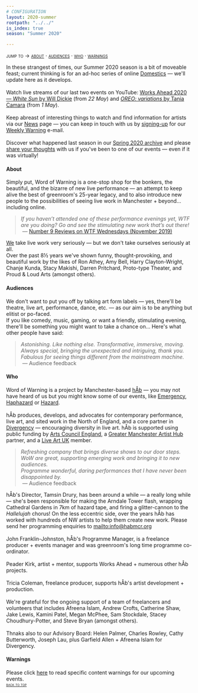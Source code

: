 ```yaml
---
# CONFIGURATION
layout: 2020-summer
rootpath: "../../"
is_index: true
season: "Summer 2020"

---
```

<span style='font-variant: small-caps'>jump to → [about](/current/2020-summer/#about) · [audiences](/current/2020-summer/#audiences) · [who](/current/2020-summer/#who) · [warnings](/current/2020-summer/#warnings)</span>        
         
In these strangest of times, our Summer 2020 season is a bit of moveable feast; current thinking is for an ad-hoc series of online [Domestics](/current/2020-domestic) — we'll update here as it develops.<br><br>Watch live streams of our last two events on YouTube: <a href="http://youtu.be/yrZFSzURaS4" target="_blank">Works Ahead 2020 — *White Sun* by Will Dickie</a> (from *22 May*) and <a href="http://youtube.com/watch?v=m7dDCgaffoI&t=3600s" target="_blank">*OREO: variations* by Tania Camara</a> (from *1 May*).<br><br>Keep abreast of interesting things to watch and find information for artists via our [News](/2020/news) page — you can keep in touch with us by <a href="{{ site.mailer_signup_url }}" target="_blank">signing-up</a> for our <a href="http://wordofwarning.posthaven.com" target="_blank">Weekly Warning</a> e-mail.<br><br>Discover what happened last season in our [Spring 2020 archive](/2020/spring) and please <a href="http://bit.ly/warnmcrfeedback" target="_blank">share your thoughts</a> with us if you've been to one of our events — even if it was virtually!         
          
#### About         
Simply put, Word of Warning is a one-stop shop for the bonkers, the beautiful, and the bizarre of new live performance — an attempt to keep alive the best of greenroom's 25-year legacy, and to also introduce new people to the possibilities of seeing live work in Manchester + beyond… including online.         
>*If you haven’t attended one of these performance evenings yet, WTF are you doing? Go and see the stimulating new work that’s out there!*<br>&nbsp;— <a href=" http://number9reviews.blogspot.com/2019/11/theatre-review-tom-cassani-i-promise.html" target="_blank">Number 9 Reviews on WTF Wednesdays (November 2019)</a>        
      
[We](/current/2020-summer/#who) take live work very seriously — but we don't take ourselves seriously at all.<br>Over the past 8½ years we've shown funny, thought-provoking, and beautiful work by the likes of Ron Athey, Amy Bell, Harry Clayton-Wright, Chanje Kunda, Stacy Makishi, Darren Pritchard, Proto-type Theater, and Proud & Loud Arts (amongst others).         
         
#### Audiences         
We don't want to put you off by talking art form labels — yes, there'll be theatre, live art, performance, dance, etc. — as our aim is to be anything but elitist or po-faced.<br>If you like comedy, music, gaming, or want a friendly, stimulating evening, there'll be something you might want to take a chance on… Here's what other people have said:       
>*Astonishing. Like nothing else. Transformative, immersive, moving.*<br>*Always special, bringing the unexpected and intriguing, thank you.*<br>*Fabulous for seeing things different from the mainstream machine.*<br>&nbsp;— Audience feedback          
        
#### Who         
Word of Warning is a project by Manchester-based [hÅb](/hab) — you may not have heard of us but you might know some of our events, like [Emergency](http://emergencymcr.org), [Haphazard](http://haphazardmcr.org) or [Hazard](http://hazardmcr.org).<br><br>hÅb produces, develops, and advocates for contemporary performance, live art, and sited work in the North of England, and a core partner in <a href="http://www.divergencymcr.org" target="_blank">Divergency</a> — encouraging diversity in live art. hÅb is supported using public funding by <a href="http://artscouncil.org.uk/our-investment/national-portfolio-2018-22" target="_blank">Arts Council England</a>, a <a href="http://gm-artisthub.co.uk" target="_blank">Greater Manchester Artist Hub</a> partner, and a <a href="http://liveartuk.org" target="_blank">Live Art UK</a> member.        
>*Refreshing company that brings diverse shows to our door steps.*<br>*WoW are great, supporting emerging work and bringing it to new audiences.*<br>*Programme wonderful, daring performances that I have never been disappointed by.*<br>&nbsp;— Audience feedback         
         
hÅb's Director, Tamsin Drury, has been around a while — a really long while — she's been responsible for making the Arndale Tower flash, wrapping Cathedral Gardens in 7km of hazard tape, and firing a glitter-cannon to the *Hallelujah* chorus! On the less eccentric side, over the years hÅb has worked with hundreds of NW artists to help them create new work. Please send her programming enquiries to <mailto:info@habmcr.org><br><br>John Franklin-Johnston, hÅb's Programme Manager, is a freelance producer + events manager and was greenroom's long time programme co-ordinator.<br><br>Peader Kirk, artist + mentor, supports Works Ahead + numerous other hÅb projects.<br><br>Tricia Coleman, freelance producer, supports hÅb's artist development + production.<br><br>We're grateful for the ongoing support of a team of freelancers and volunteers that includes Afreena Islam, Andrew Crofts, Catherine Shaw, Jake Lewis, Kamini Patel, Megan McPhee, Sam Stockdale, Stacey Choudhury-Potter, and Steve Bryan (amongst others).<br><br>Thnaks also to our Advisory Board: Helen Palmer, Charles Rowley, Cathy Butterworth, Joseph Lau, plus Garfield Allen + Afreena Islam for Divergency.         
         
#### Warnings          
Please click [here](/2020/warnings) to read specific content warnings for our upcoming events.        
<small><span style='font-variant: small-caps'>[back to top](/current/2020-summer)</span></small>

